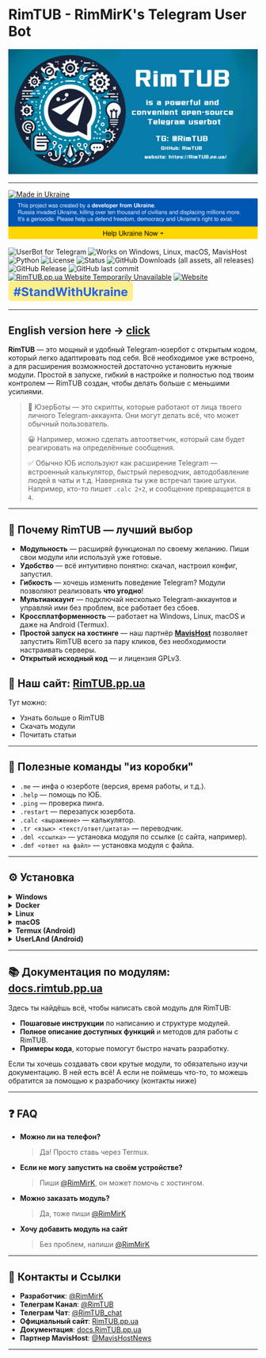 # RimTUB - RimMirK's Telegram User Bot

![Banner](.github/banner.png)

---

<a href="https://www.youtube.com/watch?v=nybtOIxlku8"><img alt="Made in Ukraine" src="https://img.shields.io/badge/Ukraine-blue?style=for-the-badge&label=Made%20in&labelColor=yellow&link=https%3A%2F%2Fwww.youtube.com%2Fwatch%3Fv%3DnybtOIxlku8" height="50px" algin="center"></a>
![\#StandWithUkraine](https://github.com/vshymanskyy/StandWithUkraine/blob/main/banner-direct-single.svg)



![UserBot for Telegram](https://img.shields.io/badge/UserBot%20for%20-Telegram-blue)
![Works on Windows, Linux, macOS, MavisHost](https://img.shields.io/badge/Works%20on%20-%20Windows%2C%20Linux%2C%20macOS%2C%20MavisHost-green)
![Python](https://img.shields.io/badge/python-3.11-blue)
![License](https://img.shields.io/badge/license-GPLv3-green)
![Status](https://img.shields.io/badge/status-Active-brightgreen)
![GitHub Downloads (all assets, all releases)](https://img.shields.io/github/downloads/RimTUB/RimTUB/total?color=magenta)
![GitHub Release](https://img.shields.io/github/v/release/RimTUB/RimTUB)
![GitHub last commit](https://img.shields.io/github/last-commit/RimTUB/RimTUB)
<a href="https://RimTUB.pp.ua" target="_blank">
![RimTUB.pp.ua Website Temporarily Unavailable](https://img.shields.io/badge/RimTUB.pp.ua%20-%20Временно%20Недоступен-yellow)</a>
<a href="https://docs.RimTUB.pp.ua" target="_blank">
![Website](https://img.shields.io/website?url=https%3A%2F%2Fdocs.RimTUB.pp.ua&up_message=работает!&down_message=не%20работает%28&label=docs.RimTUB.pp.ua)</a>
[![StandWithUkraine](https://raw.githubusercontent.com/vshymanskyy/StandWithUkraine/main/badges/StandWithUkraine.svg)](https://github.com/vshymanskyy/StandWithUkraine/blob/main/docs/README.md)

---

## English version here -> [click](README.md)

**RimTUB** — это мощный и удобный Telegram-юзербот с открытым кодом, который легко адаптировать под себя. Всё необходимое уже встроено, а для расширения возможностей достаточно установить нужные модули.  Простой в запуске, гибкий в настройке и полностью под твоим контролем — RimTUB создан, чтобы делать больше с меньшими усилиями.

> 🤖 ЮзерБоты — это скрипты, которые работают от лица твоего личного Telegram-аккаунта. Они могут делать всё, что может обычный пользователь.
>
> 😀 Например, можно сделать автоответчик, который сам будет реагировать на определённые сообщения.
>
> ✅ Обычно ЮБ используют как расширение Telegram — встроенный калькулятор, быстрый переводчик, автодобавление людей в чаты и т.д. Наверняка ты уже встречал такие штуки. Например, кто-то пишет `.calc 2+2`, и сообщение превращается в `4`.

---

## 🌟 Почему RimTUB — лучший выбор

- **Модульность** — расширяй функционал по своему желанию. Пиши свои модули или используй уже готовые.
- **Удобство** — всё интуитивно понятно: скачал, настроил конфиг, запустил.
- **Гибкость** — хочешь изменить поведение Telegram? Модули позволяют реализовать **что угодно**!
- **Мультиаккаунт** — подключай несколько Telegram-аккаунтов и управляй ими без проблем, все работает без сбоев.
- **Кроссплатформенность** — работает на Windows, Linux, macOS и даже на Android (Termux).
- **Простой запуск на хостинге** — наш партнёр [**MavisHost**](https://t.me/MavisHostNews/28) позволяет запустить RimTUB всего за пару кликов, без необходимости настраивать серверы.
- **Открытый исходный код** — и лицензия GPLv3.

## 🔗 Наш сайт: [RimTUB.pp.ua](https://rimtub.pp.ua)

Тут можно:
- Узнать больше о RimTUB
- Скачать модули
- Почитать статьи

---

## 🧠 Полезные команды "из коробки"

- `.me` — инфа о юзерботе (версия, время работы, и т.д.).
- `.help` — помощь по ЮБ.
- `.ping` — проверка пинга.
- `.restart` — перезапуск юзербота.
- `.calc <выражение>` — калькулятор.
- `.tr <язык> <текст/ответ/цитата>` — переводчик.
- `.dml <ссылка>` — установка модуля по ссылке (с сайта, например).
- `.dmf <ответ на файл>` — установка модуля с файла.

---

## ⚙ Установка

<details>
<summary><strong>Windows</strong></summary>

<a id="Windows"></a>

### 🔹 Шаг 1. Скачай RimTUB
1. Перейди по ссылке: [GitHub Releases](https://github.com/RimTUB/RimTUB/releases)  
2. Кликни по пункту где есть плашка `Latest` (это последняя версия).
3. Ниже, жми на assets (список файлов)
4. В списке файлов найди архив с названием вроде `RimTUB-XXX.zip` (XXX это версия юб) — нажми на него, чтобы скачать.  
5. Когда скачается — открой папку с файлом, нажми на архив правой кнопкой мыши и выбери **"Извлечь всё"**.  
6. Введи путь, например: `C:\RimTUB`, и нажми **"Извлечь"**.

---

### 🔹 Шаг 2. Создай Telegram-бота
1. Открой Telegram и найди пользователя [@BotFather](https://t.me/BotFather).  
2. Нажми **Start** или напиши `/start`, если бот молчит.  
3. Напиши `/newbot`, задай имя и ссылку для бота (например, `RimTUB_nickname_bot`).  
4. BotFather пришлёт тебе длинный **токен** — **скопируй его** (он выглядит так: `123456:ABC-DEF...`).  
5. ❗️ Напиши `/setinline`, выбери своего бота, и напиши любой текст, например `asdfjwekjdsf` ❗️

---

### 🔹 Шаг 3. Настрой RimTUB
1. Перейди в папку `C:\RimTUB`, которую ты только что распаковал.  
2. Найди там файл `config.yaml`.  
3. Открой его двойным щелчком. Если ничего не происходит — нажми правой кнопкой и выбери **"Открыть с помощью → Блокнот"**.  
4. Вставь туда свои данные. Пример:
   ```yaml
   PHONES:
     - +12345678990 # Твой номер, привязанный к Telegram
     - +380XXXXXXXX # Можно добавить несколько аккаунтов
   BOT_TOKEN: 123456:ABC-DEF...  # Токен, который дал BotFather
   ```
5. Сохрани файл: **Файл → Сохранить**.

---

### 🔹 Шаг 4. Установи Python
1. Перейди на сайт [python.org](https://www.python.org/).  
2. Наведи мышку на "Downloads" и выбери **Windows**.  
3. Нажми **"Download Python 3.11.9"**.
4. Когда установщик скачается — **ОБЯЗАТЕЛЬНО поставь галочку "Add Python to PATH"**, а потом нажми **"Install Now"**.  
5. Дождись окончания установки и закрой окно.

---

### 🔹 Шаг 5. Запусти RimTUB
1. Нажми клавиши **Win + R**, появится окно.  
2. Введи `cmd` и нажми **Enter** — откроется чёрное окно (командная строка).  
3. Введи по очереди следующие команды (после каждой нажимай **Enter**):

   ```sh
   cd C:\RimTUB
   python -m venv .venv
   .venv\Scripts\activate.bat
   pip install -r requirements.txt
   python main.py
   ```

   ⚠ Если появится окно с просьбой разрешить доступ в интернет — нажми **"Разрешить"**.

---

### 🔹 Шаг 6. Подтверди вход
1. После запуска бот попросит тебя ввести код.  
2. Telegram пришлёт тебе SMS — введи этот код в консоли.  
3. Если у тебя включена двухфакторная аутентификация (пароль при входе в Telegram) — введи и его.
Это нужно будет сделать только один раз

---

🎉 Готово! RimTUB запущен! Ура-ура

</details>

<details>

<summary><strong>Docker</strong></summary>

<a id="Docker"></a>

### 🔹 Шаг 1. Клонирование репозитория RimTUB

1. Введите в терминале команду:

   ```sh
   git clone https://github.com/RimTUB/RimTUB
   ```

---

### 🔹 Шаг 2. Создание Telegram-бота

1. Откройте Telegram и найдите пользователя [@BotFather](https://t.me/BotFather).
2. Нажмите **Start** или введите `/start`, если бот не отвечает.
3. Введите `/newbot`, укажите имя и ссылку для бота (например, `RimTUB_nickname_bot`).
4. BotFather пришлёт длинный **токен** — **скопируйте его** (пример: `123456:ABC-DEF...`).
5. ❗️ Введите `/setinline`, выберите своего бота и введите любой текст, например `asdfjwekjdsf`. ❗️

---

### 🔹 Шаг 3. Настройка RimTUB

1. В терминале перейдите в папку, куда вы только что клонировали RimTUB:

   ```sh
   cd RimTUB
   ```
2. Откройте файл конфигурации `config.yaml` в любом текстовом редакторе, например, `nano`:

   ```sh
   nano config.yaml
   ```
3. Вставьте туда свои данные. Пример:

   ```yaml
   PHONES:
     - +12345678990 # Ваш номер телефона, привязанный к Telegram
     - +380XXXXXXXX # Можно добавить несколько аккаунтов

   BOT_TOKEN: 123456:ABC-DEF...  # Токен, выданный BotFather
   ```
4. Чтобы сохранить файл в `nano`, нажмите **Ctrl + S**. Для выхода — **Ctrl + X**.

---

### 🔹 Шаг 4. Запуск

1. Соберите образ RimTUB:

   ```sh
   docker build -t rimtub .
   ```

---

2. Запустите RimTUB в интерактивном режиме:

   ```sh
   docker-compose up
   ```

---

### 🔹 Шаг 5. Подтверждение входа

1. После запуска бот попросит ввести код.
2. Telegram пришлёт вам SMS — введите этот код в консоль.
3. Если включена двухфакторная аутентификация (пароль при входе в Telegram) — введите и его. Это нужно сделать только один раз.
4. Для выхода нажмите дважды **Ctrl + C**.

---

### 🔹 Шаг 6. Запуск в фоне

1. Запустите RimTUB в фоновом режиме:

   ```sh
   docker-compose up -d
   ```

---

🎉 Готово! RimTUB работает в Docker!


</details>



<details>
<summary><strong>Linux</strong></summary>

<a id="Linux"></a>

### 🔹 Шаг 1. Установи необходимые зависимости
1. Открой терминал.
2. Введи следующую команду для обновления пакетов и установки зависимостей:
   ```sh
   sudo apt update
   sudo apt install git python3.11 python3.11-venv -y
   ```

---

### 🔹 Шаг 2. Клонируй репозиторий RimTUB
1. В терминале введи команду:
   ```sh
   git clone https://github.com/RimTUB/RimTUB
   ```

---

### 🔹 Шаг 3. Создай Telegram-бота
1. Открой Telegram и найди пользователя [@BotFather](https://t.me/BotFather).  
2. Нажми **Start** или напиши `/start`, если бот молчит.  
3. Напиши `/newbot`, задай имя и ссылку для бота (например, `RimTUB_nickname_bot`).  
4. BotFather пришлёт тебе длинный **токен** — **скопируй его** (он выглядит так: `123456:ABC-DEF...`).  
5. ❗️ Напиши `/setinline`, выбери своего бота, и напиши любой текст, например `asdfjwekjdsf`. ❗️

---

### 🔹 Шаг 4. Настрой RimTUB
1. В терминале перейди в папку, куда ты только что клонировал RimTUB:
   ```sh
   cd RimTUB
   ```
2. Открой файл конфигурации `config.yaml` с помощью текстового редактора, например, `nano`:
   ```sh
   nano config.yaml
   ```
3. Вставь туда свои данные. Пример:
   ```yaml
   PHONES:
     - +12345678990 # Твой номер, привязанный к Telegram
     - +380XXXXXXXX # Можно добавить несколько аккаунтов
   
   BOT_TOKEN: 123456:ABC-DEF...  # Токен, который дал BotFather
   ```
4. Чтобы сохранить файл в `nano`, нажми **Ctrl + S** чтобы сохранить. После этого выйди, нажав **Ctrl + X**.

---

### 🔹 Шаг 5. Создай и активируй виртуальное окружение
1. Введи команду для создания виртуального окружения:
   ```sh
   python3.11 -m venv .venv
   ```
2. Активируй виртуальное окружение:
   ```sh
   source .venv/bin/activate
   ```

---

### 🔹 Шаг 6. Установи зависимости и запусти RimTUB
1. Установи все необходимые библиотеки:
   ```sh
   pip install -r requirements.txt
   ```
2. Запусти RimTUB:
   ```sh
   python main.py
   ```

---

### 🔹 Шаг 7. Подтверди вход
1. После запуска бот попросит тебя ввести код.
2. Telegram пришлёт тебе SMS — введи этот код в консоли.
3. Если у тебя включена двухфакторная аутентификация (пароль при входе в Telegram) — введи и его. Это нужно будет сделать только один раз.

---

🎉 Готово! RimTUB работает на твоём Linux'е! Ура-ура!

</details>

<details>
<summary><strong>macOS</strong></summary>

<a id="macOS"></a>

### 🔹 Шаг 1. Установи необходимые зависимости
1. Открой **Terminal** (Терминал).
2. Введи команду для установки `Homebrew` (если он не установлен):
   ```sh
   /bin/bash -c "$(curl -fsSL https://raw.githubusercontent.com/Homebrew/install/HEAD/install.sh)"
   ```
   Следуй инструкциям в терминале для завершения установки.
   
3. Установи Python 3.11 и Git через Homebrew:
   ```sh
   brew install git python@3.11
   ```

---

### 🔹 Шаг 2. Клонируй репозиторий RimTUB
1. Введи команду для клонирования репозитория:
   ```sh
   git clone https://github.com/RimTUB/RimTUB
   ```

---

### 🔹 Шаг 3. Создай Telegram-бота
1. Открой Telegram и найди пользователя [@BotFather](https://t.me/BotFather).  
2. Нажми **Start** или напиши `/start`, если бот молчит.  
3. Напиши `/newbot`, задай имя и ссылку для бота (например, `RimTUB_nickname_bot`).  
4. BotFather пришлёт тебе длинный **токен** — **скопируй его** (он выглядит так: `123456:ABC-DEF...`).  
5. ❗️ Напиши `/setinline`, выбери своего бота, и напиши любой текст, например `asdfjwekjdsf`. ❗️

---

### 🔹 Шаг 4. Настрой RimTUB
1. В терминале перейди в папку с проектом:
   ```sh
   cd RimTUB
   ```
2. Открой файл конфигурации `config.yaml` с помощью текстового редактора, например, `nano`:
   ```sh
   nano config.yaml
   ```
3. Вставь свои данные. Пример:
   ```yaml
   PHONES:
     - +12345678990 # Твой номер, привязанный к Telegram
     - +380XXXXXXXX # Можно добавить несколько аккаунтов
   BOT_TOKEN: 123456:ABC-DEF...  # Токен, который дал BotFather
   ```
4. Чтобы сохранить файл в `nano`, нажми **Ctrl + O**, затем **Enter** для подтверждения. После этого выйди, нажав **Ctrl + X**.

---

### 🔹 Шаг 5. Создай и активируй виртуальное окружение
1. Введи команду для создания виртуального окружения:
   ```sh
   python3.11 -m venv .venv
   ```
2. Активируй виртуальное окружение:
   ```sh
   source .venv/bin/activate
   ```

---

### 🔹 Шаг 6. Установи зависимости и запусти RimTUB
1. Установи все необходимые библиотеки:
   ```sh
   pip install -r requirements.txt
   ```
2. Запусти RimTUB:
   ```sh
   python main.py
   ```

---

### 🔹 Шаг 7. Подтверди вход
1. После запуска бот попросит тебя ввести код.
2. Telegram пришлёт тебе SMS — введи этот код в консоли.
3. Если у тебя включена двухфакторная аутентификация (пароль при входе в Telegram) — введи и его. Это нужно будет сделать только один раз.

---

🎉 Готово! RimTUB работает на твоём маке! Ура-ура!

</details>

<details>
<summary><strong>Termux (Android)</strong></summary>

<a id="Termux"></a>

### 🔹 Шаг 1. Установи Termux
1. Перейди в [F-Droid](https://f-droid.org/packages/com.termux/) и скачай **Termux**.
2. Установи его на своём устройстве.

---

### 🔹 Шаг 2. Клонируй репозиторий RimTUB
1. Открой **Termux**.
2. Клонируй репозиторий RimTUB:
   ```sh
   apt update && apt upgrade -y && apt install git -y
   git clone https://github.com/RimTUB/RimTUB
   ```

---

### 🔹 Шаг 3. Создай Telegram-бота
1. Открой Telegram и найди пользователя [@BotFather](https://t.me/BotFather).  
2. Нажми **Start** или напиши `/start`, если бот молчит.  
3. Напиши `/newbot`, задай имя и ссылку для бота (например, `RimTUB_nickname_bot`).  
4. BotFather пришлёт тебе длинный **токен** — **скопируй его** (он выглядит так: `123456:ABC-DEF...`).  
5. ❗️ Напиши `/setinline`, выбери своего бота, и напиши любой текст, например `asdfjwekjdsf`. ❗️

---

### 🔹 Шаг 4. Настрой RimTUB
1. В **Termux** перейди в папку с проектом:
   ```sh
   cd RimTUB
   ```
2. Открой файл конфигурации `config.yaml` с помощью текстового редактора, например, `nano`:
   ```sh
   nano config.yaml
   ```
3. Вставь свои данные. Пример:
   ```yaml
   PHONES:
     - +12345678990 # Твой номер, привязанный к Telegram
     - +380XXXXXXXX # Можно добавить несколько аккаунтов
   BOT_TOKEN: 123456:ABC-DEF...  # Токен, который дал BotFather
   ```
4. Чтобы сохранить файл в `nano`, нажми **Ctrl + O**, затем **Enter** для подтверждения. После этого выйди, нажав **Ctrl + X**.

---

### 🔹 Шаг 5. Запуск Termux.sh для установки зависимостей
1. В **Termux** введи команду для выполнения скрипта `termux.sh`, который установит все необходимые зависимости:
   ```sh
   bash termux.sh
   ```
2. Дождись завершения установки зависимостей.

---

### 🔹 Шаг 6. Запусти RimTUB
1. После того как все зависимости установлены, запусти RimTUB:
   ```sh
   python main.py
   ```

---

### 🔹 Шаг 7. Подтверди вход
1. После запуска бот попросит тебя ввести код.
2. Telegram пришлёт тебе SMS — введи этот код в консоли.
3. Если у тебя включена двухфакторная аутентификация (пароль при входе в Telegram) — введи и его. Это нужно будет сделать только один раз.

---

🎉 Готово! RimTUB работает на твоём телефоне! Ура-ура!

</details>

<details>
<summary><strong>UserLAnd (Android)</strong></summary>

<a id="UserLAnd"></a>

### 🔹 Шаг 1. Установка UserLAnd
1. Перейди в [Play Market](https://play.google.com/store/apps/details?id=tech.ula) и скачай **UserLAnd**.
2. Установи его на своё устройство.

---

### 🔹 Шаг 2. Установка Python и RimTUB
1. Открой **UserLAnd**.
2. Выбери **Debian (только терминал)**.
3. В терминале выполни следующие команды (займёт до 40 минут):
```bash
sudo apt update && sudo apt upgrade -y

sudo apt install -y wget build-essential libssl-dev zlib1g-dev \
libncurses5-dev libncursesw5-dev libreadline-dev libsqlite3-dev \
libgdbm-dev libdb5.3-dev libbz2-dev libexpat1-dev liblzma-dev \
tk-dev uuid-dev libffi-dev

cd /tmp
wget https://www.python.org/ftp/python/3.11.9/Python-3.11.9.tgz
tar -xvf Python-3.11.9.tgz
cd Python-3.11.9

./configure --enable-optimizations
make -j$(nproc)
sudo make altinstall

sudo ln -sf /usr/local/bin/python3.11 /usr/bin/python
sudo ln -sf /usr/local/bin/python3.11 /usr/bin/python3
sudo ln -sf /usr/local/bin/python3.11 /usr/bin/py
sudo ln -sf /usr/local/bin/python3.11 /usr/bin/py3

py -m ensurepip

sudo ln -sf /usr/local/bin/pip3.11 /usr/bin/pip
sudo ln -sf /usr/local/bin/pip3.11 /usr/bin/pip3

cd ..
cd ..

sudo apt install -y git
sudo apt install -y nano

git clone https://github.com/RimTUB/RimTUB

cd RimTUB

py -m venv .venv

source .venv/bin/activate

sudo pip install -r requirements.txt
```

---

### 🔹 Шаг 3. Создание Telegram-бота
1. Открой Telegram и найди пользователя [@BotFather](https://t.me/BotFather).  
2. Нажми **Start** или введи `/start`, если он молчит.  
3. Введи `/newbot`, задай имя и ссылку для бота (например, `RimTUB_nickname_bot`).  
4. BotFather пришлёт длинный **токен** — **скопируй его** (он выглядит как `123456:ABC-DEF...`).  
5. ❗️ Введи `/setinline`, выбери своего бота и напиши любой текст, например `asdfjwekjdsf`. ❗️

---

### 🔹 Шаг 4. Настройка RimTUB
1. Открой файл конфигурации `config.yaml` через текстовый редактор, например `nano`:
   ```sh
   nano config.yaml
   ```
2. Вставь свои данные. Пример:
   ```yaml
   PHONES:
     - +12345678990 # Твой номер телефона, привязанный к Telegram
     - +380XXXXXXXX # Можно добавить несколько аккаунтов
   BOT_TOKEN: 123456:ABC-DEF...  # Токен, выданный BotFather
   ```
3. Чтобы сохранить файл в `nano`, нажми **Ctrl + S**. Затем выйди с помощью **Ctrl + X**.

---

### 🔹 Шаг 5. Запуск RimTUB
1. После установки всех зависимостей запусти RimTUB:
   ```sh
   python main.py
   ```

---

### 🔹 Шаг 6. Подтверждение входа
1. После запуска бот попросит ввести код.
2. Telegram пришлёт тебе СМС — введи этот код в консоли.
3. Если у тебя включена двухфакторная аутентификация (пароль при входе в Telegram) — введи и его. Делать это нужно только один раз.

---

🎉 Готово! RimTUB работает на твоём телефоне! Ура!

</details>

---

## 📚 Документация по модулям: **[docs.rimtub.pp.ua](https://docs.rimtub.pp.ua)**

Здесь ты найдёшь всё, чтобы написать свой модуль для RimTUB:

- **Пошаговые инструкции** по написанию и структуре модулей.
- **Полное описание доступных функций** и методов для работы с RimTUB.
- **Примеры кода**, которые помогут быстро начать разработку.

Если ты хочешь создавать свои крутые модули, то обязательно изучи документацию. В ней есть всё! А если не поймешь что-то, то можешь обратится за помощью к разрабочику (контакты ниже)

---

## ❓ FAQ

- **Можно ли на телефон?**  
  > Да! Просто ставь через Termux.

- **Если не могу запустить на своём устройстве?**  
  > Пиши [@RimMirK](https://t.me/RimMirK), он может помочь с хостингом.

- **Можно заказать модуль?**  
  > Да, тоже пиши [@RimMirK](https://t.me/RimMirK)

- **Хочу добавить модуль на сайт**  
  > Без проблем, напиши [@RimMirK](https://t.me/RimMirK)


---

## 💬 Контакты и Ссылки

- **Разработчик**: [@RimMirK](https://t.me/RimMirK) 
- **Телеграм Канал**: [@RimTUB](https://t.me/RimTUB)
- **Телеграм Чат**: [@RimTUB_chat](https://t.me/RimTUB_chat)
- **Официальный сайт**: [RimTUB.pp.ua](https://rimtub.pp.ua/)
- **Документация**: [docs.RimTUB.pp.ua](https://docs.rimtub.pp.ua/)
- **Партнер MavisHost**: [@MavisHostNews](https://t.me/MavisHostNews/28)

---
